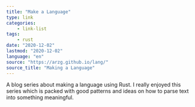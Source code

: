 ```yaml
---
title: "Make a Language"
type: link
categories:
    - link-list
tags:
    - rust
date: "2020-12-02"
lastmod: "2020-12-02"
language: "en"
source: "https://arzg.github.io/lang/"
source_title: "Making a Language"
---
```


A blog series about making a language using Rust. I really enjoyed this series which is packed with good patterns and ideas on how to parse text into something meaningful.

